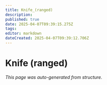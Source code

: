 ```yaml
---
title: Knife_(ranged)
description: 
published: true
date: 2025-04-07T09:39:15.275Z
tags: 
editor: markdown
dateCreated: 2025-04-07T09:39:12.706Z
---
```


# Knife (ranged)

*This page was auto-generated from structure.*